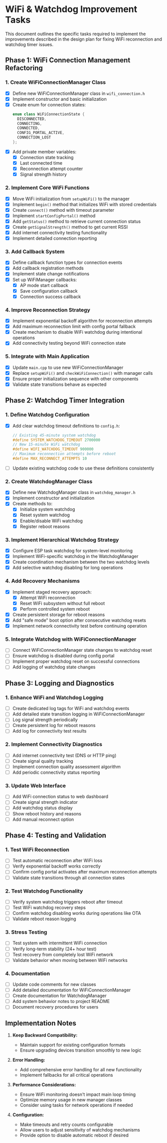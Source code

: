 # WiFi & Watchdog Improvement Tasks

This document outlines the specific tasks required to implement the improvements described in the design plan for fixing WiFi reconnection and watchdog timer issues.

## Phase 1: WiFi Connection Management Refactoring

### 1. Create WiFiConnectionManager Class
- [x] Define new WiFiConnectionManager class in `wifi_connection.h`
- [x] Implement constructor and basic initialization
- [x] Create enum for connection states:
  ```cpp
  enum class WiFiConnectionState {
    DISCONNECTED,
    CONNECTING,
    CONNECTED,
    CONFIG_PORTAL_ACTIVE,
    CONNECTION_LOST
  };
  ```
- [x] Add private member variables:
  - [x] Connection state tracking
  - [x] Last connected time
  - [x] Reconnection attempt counter
  - [x] Signal strength history

### 2. Implement Core WiFi Functions
- [x] Move WiFi initialization from `setupWiFi()` to the manager
- [x] Implement `begin()` method that initializes WiFi with stored credentials
- [x] Create `connect()` method with timeout parameter
- [x] Implement `startConfigPortal()` method
- [x] Add `getStatus()` method to retrieve current connection status
- [x] Create `getSignalStrength()` method to get current RSSI
- [x] Add internet connectivity testing functionality
- [x] Implement detailed connection reporting

### 3. Add Callback System
- [x] Define callback function types for connection events
- [x] Add callback registration methods
- [x] Implement state change notifications
- [x] Set up WiFiManager callbacks:
  - [x] AP mode start callback
  - [x] Save configuration callback
  - [x] Connection success callback

### 4. Improve Reconnection Strategy
- [x] Implement exponential backoff algorithm for reconnection attempts
- [x] Add maximum reconnection limit with config portal fallback
- [x] Create mechanism to disable WiFi watchdog during intentional operations
- [x] Add connectivity testing beyond WiFi connection state

### 5. Integrate with Main Application
- [x] Update `main.cpp` to use new WiFiConnectionManager
- [x] Replace `setupWiFi()` and `checkWiFiConnection()` with manager calls
- [x] Ensure proper initialization sequence with other components
- [x] Validate state transitions behave as expected 

## Phase 2: Watchdog Timer Integration

### 1. Define Watchdog Configuration
- [x] Add clear watchdog timeout definitions to `config.h`:
  ```cpp
  // Existing 45-minute system watchdog
  #define SYSTEM_WATCHDOG_TIMEOUT 2700000 
  // New 15-minute WiFi watchdog
  #define WIFI_WATCHDOG_TIMEOUT 900000 
  // Maximum reconnection attempts before reboot
  #define MAX_RECONNECT_ATTEMPTS 10
  ```
- [ ] Update existing watchdog code to use these definitions consistently

### 2. Create WatchdogManager Class
- [x] Define new WatchdogManager class in `watchdog_manager.h`
- [x] Implement constructor and initialization
- [x] Create methods to:
  - [x] Initialize system watchdog
  - [x] Reset system watchdog
  - [x] Enable/disable WiFi watchdog
  - [x] Register reboot reasons

### 3. Implement Hierarchical Watchdog Strategy
- [x] Configure ESP task watchdog for system-level monitoring
- [x] Implement WiFi-specific watchdog in the WatchdogManager
- [x] Create coordination mechanism between the two watchdog levels
- [x] Add selective watchdog disabling for long operations

### 4. Add Recovery Mechanisms
- [x] Implement staged recovery approach:
  - [x] Attempt WiFi reconnection
  - [x] Reset WiFi subsystem without full reboot
  - [x] Perform controlled system reboot
- [x] Create persistent storage for reboot reasons
- [x] Add "safe mode" boot option after consecutive watchdog resets
- [x] Implement network connectivity test before continuing operation

### 5. Integrate Watchdog with WiFiConnectionManager
- [ ] Connect WiFiConnectionManager state changes to watchdog reset
- [ ] Ensure watchdog is disabled during config portal
- [ ] Implement proper watchdog reset on successful connections
- [ ] Add logging of watchdog state changes

## Phase 3: Logging and Diagnostics

### 1. Enhance WiFi and Watchdog Logging
- [ ] Create dedicated log tags for WiFi and watchdog events
- [ ] Add detailed state transition logging in WiFiConnectionManager
- [ ] Log signal strength periodically
- [ ] Create persistent log for reboot reasons
- [ ] Add log for connectivity test results

### 2. Implement Connectivity Diagnostics
- [ ] Add internet connectivity test (DNS or HTTP ping)
- [ ] Create signal quality tracking
- [ ] Implement connection quality assessment algorithm
- [ ] Add periodic connectivity status reporting

### 3. Update Web Interface
- [ ] Add WiFi connection status to web dashboard
- [ ] Create signal strength indicator
- [ ] Add watchdog status display
- [ ] Show reboot history and reasons
- [ ] Add manual reconnect option

## Phase 4: Testing and Validation

### 1. Test WiFi Reconnection
- [ ] Test automatic reconnection after WiFi loss
- [ ] Verify exponential backoff works correctly
- [ ] Confirm config portal activates after maximum reconnection attempts
- [ ] Validate state transitions through all connection states

### 2. Test Watchdog Functionality
- [ ] Verify system watchdog triggers reboot after timeout
- [ ] Test WiFi watchdog recovery steps
- [ ] Confirm watchdog disabling works during operations like OTA
- [ ] Validate reboot reason logging

### 3. Stress Testing
- [ ] Test system with intermittent WiFi connection
- [ ] Verify long-term stability (24+ hour test)
- [ ] Test recovery from completely lost WiFi network
- [ ] Validate behavior when moving between WiFi networks

### 4. Documentation
- [ ] Update code comments for new classes
- [ ] Add detailed documentation for WiFiConnectionManager
- [ ] Create documentation for WatchdogManager
- [ ] Add system behavior notes to project README
- [ ] Document recovery procedures for users

## Implementation Notes

1. **Keep Backward Compatibility:**
   - Maintain support for existing configuration formats
   - Ensure upgrading devices transition smoothly to new logic

2. **Error Handling:**
   - Add comprehensive error handling for all new functionality
   - Implement fallbacks for all critical operations

3. **Performance Considerations:**
   - Ensure WiFi monitoring doesn't impact main loop timing
   - Optimize memory usage in new manager classes
   - Consider using tasks for network operations if needed

4. **Configuration:**
   - Make timeouts and retry counts configurable 
   - Allow users to adjust sensitivity of watchdog mechanisms
   - Provide option to disable automatic reboot if desired
